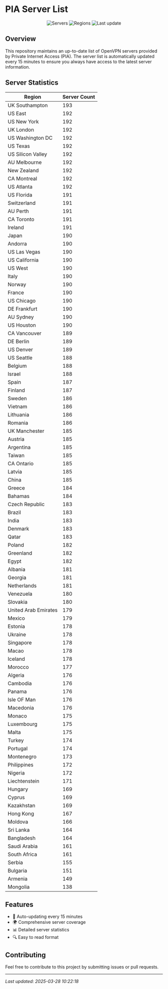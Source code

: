 # PIA Server List

<div align="center">

![Servers](https://img.shields.io/badge/servers-17,573-blue)
![Regions](https://img.shields.io/badge/regions-97-blue)
![Last update](https://img.shields.io/badge/Last_Updated-March_28_2025_05:22_EST-blue)

</div>

## Overview
This repository maintains an up-to-date list of OpenVPN servers provided by Private Internet Access (PIA). The server list is automatically updated every 15 minutes to ensure you always have access to the latest server information.

## Server Statistics
| Region | Server Count |
|--------|--------------|
| UK Southampton                 | 193          |
| US East                        | 192          |
| US New York                    | 192          |
| UK London                      | 192          |
| US Washington DC               | 192          |
| US Texas                       | 192          |
| US Silicon Valley              | 192          |
| AU Melbourne                   | 192          |
| New Zealand                    | 192          |
| CA Montreal                    | 192          |
| US Atlanta                     | 192          |
| US Florida                     | 191          |
| Switzerland                    | 191          |
| AU Perth                       | 191          |
| CA Toronto                     | 191          |
| Ireland                        | 191          |
| Japan                          | 190          |
| Andorra                        | 190          |
| US Las Vegas                   | 190          |
| US California                  | 190          |
| US West                        | 190          |
| Italy                          | 190          |
| Norway                         | 190          |
| France                         | 190          |
| US Chicago                     | 190          |
| DE Frankfurt                   | 190          |
| AU Sydney                      | 190          |
| US Houston                     | 190          |
| CA Vancouver                   | 189          |
| DE Berlin                      | 189          |
| US Denver                      | 189          |
| US Seattle                     | 188          |
| Belgium                        | 188          |
| Israel                         | 188          |
| Spain                          | 187          |
| Finland                        | 187          |
| Sweden                         | 186          |
| Vietnam                        | 186          |
| Lithuania                      | 186          |
| Romania                        | 186          |
| UK Manchester                  | 185          |
| Austria                        | 185          |
| Argentina                      | 185          |
| Taiwan                         | 185          |
| CA Ontario                     | 185          |
| Latvia                         | 185          |
| China                          | 185          |
| Greece                         | 184          |
| Bahamas                        | 184          |
| Czech Republic                 | 183          |
| Brazil                         | 183          |
| India                          | 183          |
| Denmark                        | 183          |
| Qatar                          | 183          |
| Poland                         | 182          |
| Greenland                      | 182          |
| Egypt                          | 182          |
| Albania                        | 181          |
| Georgia                        | 181          |
| Netherlands                    | 181          |
| Venezuela                      | 180          |
| Slovakia                       | 180          |
| United Arab Emirates           | 179          |
| Mexico                         | 179          |
| Estonia                        | 178          |
| Ukraine                        | 178          |
| Singapore                      | 178          |
| Macao                          | 178          |
| Iceland                        | 178          |
| Morocco                        | 177          |
| Algeria                        | 176          |
| Cambodia                       | 176          |
| Panama                         | 176          |
| Isle OF Man                    | 176          |
| Macedonia                      | 176          |
| Monaco                         | 175          |
| Luxembourg                     | 175          |
| Malta                          | 175          |
| Turkey                         | 174          |
| Portugal                       | 174          |
| Montenegro                     | 173          |
| Philippines                    | 172          |
| Nigeria                        | 172          |
| Liechtenstein                  | 171          |
| Hungary                        | 169          |
| Cyprus                         | 169          |
| Kazakhstan                     | 169          |
| Hong Kong                      | 167          |
| Moldova                        | 166          |
| Sri Lanka                      | 164          |
| Bangladesh                     | 164          |
| Saudi Arabia                   | 161          |
| South Africa                   | 161          |
| Serbia                         | 155          |
| Bulgaria                       | 151          |
| Armenia                        | 149          |
| Mongolia                       | 138          |

## Features
- 🔄 Auto-updating every 15 minutes
- 🌍 Comprehensive server coverage
- 📊 Detailed server statistics
- 🔍 Easy to read format

## Contributing
Feel free to contribute to this project by submitting issues or pull requests.

---
*Last updated: 2025-03-28 10:22:18*